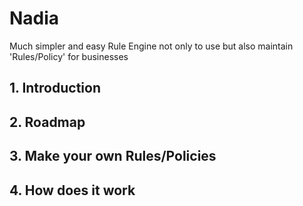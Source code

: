 # Nadia
Much simpler and easy Rule Engine not only to use but also maintain 'Rules/Policy' for businesses

## 1. Introduction

## 2. Roadmap

## 3. Make your own Rules/Policies

## 4. How does it work

